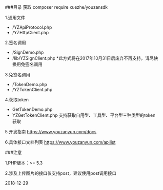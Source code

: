 ###目录
获取
composer require xuezhe/youzansdk

1.通用文件
- /YZApiProtocol.php
- /YZHttpClient.php

2.签名调用
- /SignDemo.php
- /lib/YZSignClient.php
*此方式将在2017年10月31日后废弃不再支持，请尽快换用免签名调用

3.免签名调用
- /TokenDemo.php
- /YZTokenClient.php

4.获取token
- GetTokenDemo.php
- YZGetTokenClient.php
支持获取自用型、工具型、平台型三种类型的token获取

5.开发指南
https://www.youzanyun.com/docs

6.具体接口文档列表
https://www.youzanyun.com/apilist


###注意

1.PHP版本：>= 5.3

2.涉及上传图片的接口仅支持post，建议使用post调用接口

2018-12-29